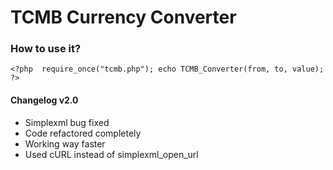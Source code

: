# TCMB Currency Converter
### How to use it?
`<?php 
       require_once("tcmb.php");
       echo TCMB_Converter(from, to, value);
 ?>`
 
 #### Changelog v2.0
 - Simplexml bug fixed
 - Code refactored completely
 - Working way faster
 - Used cURL instead of simplexml_open_url
